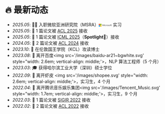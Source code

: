 # 🔥 最新动态

- *2025.05*: 🧑‍💻 入职微软亚洲研究院（MSRA）<img src='/images/microsoft_logo.svg' style="width: 3em; vertical-align: middle;"> 实习  
- *2025.05*: 🎉 1 篇论文被 [ACL 2025](https://2025.aclweb.org/index.html) 接收  
- *2025.05*: 🎉 1 篇论文被 [ICML 2025](https://icml.cc/Conferences/2025)（**Spotlight**🌟）接收  
- *2024.05*: 🎉 2 篇论文被 [ACL 2024](https://2024.aclweb.org/index.html) 接收  
- *2023.10*: 🚀 在伦敦国王学院（KCL）攻读博士  
- *2023.08*: 👋 离开百度<img src='/images/baidu-ar21~bgwhite.svg' style="width: 2.6em; vertical-align: middle;'>，NLP 算法工程师（5 个月）  
- *2023.03*: 🎓 获得哈尔滨工业大学（深圳）硕士学位  
- *2022.09*: 👋 离开虾皮 <img src='/images/shopee.svg' style="width: 2.6em; vertical-align: middle;'>，实习生，4 个月  
- *2022.04*: 👋 离开腾讯音乐娱乐集团<img src='/images/Tencent_Music.svg' style="width: 1.7em; vertical-align: middle;'>，实习生，9 个月  
- *2022.03*: 🎉 1 篇论文被 [SIGIR 2022](https://sigir.org/sigir2022/) 接收  
- *2022.02*: 🎉 2 篇论文被 [ACL 2022](https://2022.aclweb.org/index.html) 接收  




[//]: # ()
[//]: # (- *2023.04*: 🔥 We release [AudioGPT]&#40;https://github.com/AIGC-Audio/AudioGPT&#41; &#40;⭐️6k+&#41;)

[//]: # ()
[//]: # (- *2023.04*: 🎉 One paper &#40;[Make-an-Audio]&#40;https://text-to-audio.github.io/&#41;&#41; is accepted by ICML 2023)

[//]: # ()
[//]: # (- *2023.01*: DiffSinger was introduced in [a very popular video]&#40;https://www.bilibili.com/video/BV1uM411t7ZJ&#41; &#40;2000k+ views&#41; in Bilibili!)

[//]: # ()
[//]: # (- *2023.01*: Three papers are accepted by ICLR 2023!)

[//]: # ()
[//]: # (- *2023.01*: I join [Bytedance AI Lab, Speech & Audio Team]&#40;https://ailab.bytedance.com/&#41; <img src='./images/tiktok.png' style='width: 6em;'> as a research scientist in Singapore!)

[//]: # ()
[//]: # (- *2022.12*: 🎉 My [google scholar]&#40;https://scholar.google.com/citations?user=4FA6C0AAAAAJ&#41; citations have exceeded 2000!)

[//]: # ()
[//]: # (- *2022.02*: I release a modern and responsive academic personal [homepage template]&#40;https://github.com/RayeRen/acad-homepage.github.io&#41;. Welcome to STAR and FORK!)